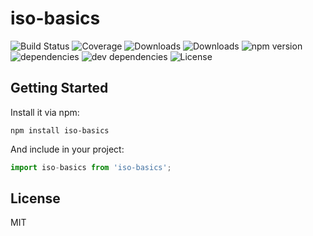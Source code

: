 # iso-basics

![Build Status](https://img.shields.io/travis//iso-basics.svg)
![Coverage](https://img.shields.io/coveralls//iso-basics.svg)
![Downloads](https://img.shields.io/npm/dm/iso-basics.svg)
![Downloads](https://img.shields.io/npm/dt/iso-basics.svg)
![npm version](https://img.shields.io/npm/v/iso-basics.svg)
![dependencies](https://img.shields.io/david//iso-basics.svg)
![dev dependencies](https://img.shields.io/david/dev//iso-basics.svg)
![License](https://img.shields.io/npm/l/iso-basics.svg)



## Getting Started

Install it via npm:

```shell
npm install iso-basics
```

And include in your project:

```javascript
import iso-basics from 'iso-basics';
```

## License

MIT
